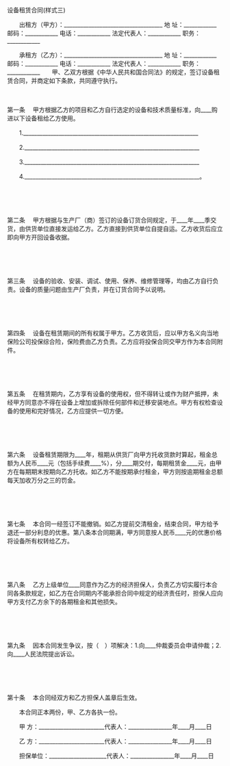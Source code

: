 



设备租赁合同(样式三)



 

　　出租方（甲方）：____________________________________ 地 址：____________ 邮码：____________ 电话：____________ 法定代表人：____________ 职务：____________

　　承租方（乙方）：____________________________________ 地 址：____________ 邮码：____________ 电话：____________ 法定代表人：____________ 职务：____________　　甲、乙双方根据《中华人民共和国合同法》的规定，签订设备租赁合同，并商定如下条款，共同遵守执行。

　　

第一条
　甲方根据乙方的项目和乙方自行选定的设备和技术质量标准，向____购进以下设备租给乙方使用。

　　1.________________________________________________________________

　　2.________________________________________________________________

　　3.________________________________________________________________

　　4.________________________________________________________________。

　　

　　

第二条
　甲方根据与生产厂（商）签订的设备订货合同规定，于____年____季交货，由供货单位直接发运给乙方。乙方直接到供货单位自提自运。乙方收货后应立即向甲方开回设备收据。

　　

　　

第三条
　设备的验收、安装、调试、使用、保养、维修管理等，均由乙方自行负责。设备的质量问题由生产厂负责，并在订货合同予以说明。

　　

　　

第四条
　设备在租赁期间的所有权属于甲方。乙方收货后，应以甲方名义向当地保险公司投保综合险，保险费由乙方负责。乙方应将投保合同交甲方作为本合同附件。

　　

　　

第五条
　在租赁期内，乙方享有设备的使用权，但不得转让或作为财产抵押，未经甲方同意亦不得在设备上增加或拆除任何部件和迁移安装地点。甲方有权检查设备的使用和完好情况，乙方应提供一切方便。

　　

　　

第六条
　设备租赁期限为____年，租期从供货厂向甲方托收货款时算起，租金总额为人民币____元（包括手续费____%），分____期交付，每期租赁金____元，由甲方在每期期末按期向乙方托收。如乙方不能按期承付租金，甲方则按逾期租金总额每天加收万分之三的罚金。

　　

　　

第七条
　本合同一经签订不能撤销。如乙方提前交清租金，结束合同，甲方给予退还一部分利息的优惠。第八条本合同期满，甲方同意按人民币____元的优惠价格将设备所有权转给乙方。

　　

　　

第八条
　乙方上级单位____同意作为乙方的经济担保人，负责乙方切实履行本合同各条款规定，如乙方在合同期内不能承担合同中规定的经济责任时，担保人应向甲方支付乙方余下的各期租金和其他损失。

　　

　　

第九条
　因本合同发生争议，按（　）项解决：1.向____仲裁委员会申请仲裁；2.向____人民法院提出诉讼。

　　

　　

第十条
　本合同经双方和乙方担保人盖章后生效。

　　本合同正本两份，甲、乙方各执一份。　　

　　甲 方：________________________代表人：________________年____月____日

　　乙 方：________________________代表人：________________年____月____日

　　担保单位：_____________________代表人：________________年____月____日